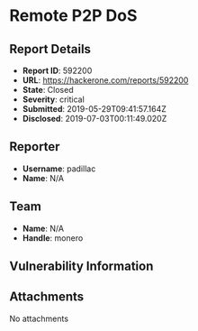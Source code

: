 # Remote P2P DoS

## Report Details
- **Report ID**: 592200
- **URL**: https://hackerone.com/reports/592200
- **State**: Closed
- **Severity**: critical
- **Submitted**: 2019-05-29T09:41:57.164Z
- **Disclosed**: 2019-07-03T00:11:49.020Z

## Reporter
- **Username**: padillac
- **Name**: N/A

## Team
- **Name**: N/A
- **Handle**: monero

## Vulnerability Information


## Attachments
No attachments
